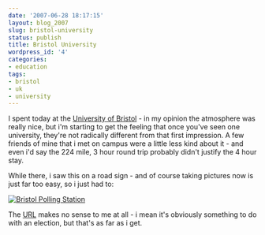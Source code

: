 ```yaml
---
date: '2007-06-28 18:17:15'
layout: blog_2007
slug: bristol-university
status: publish
title: Bristol University
wordpress_id: '4'
categories:
- education
tags:
- bristol
- uk
- university
---
```


I spent today at the [University of Bristol](http://www.bristol.ac.uk/) - in
my opinion the atmosphere was really nice, but i'm starting to get the feeling
that once you've seen one university, they're not radically different from
that first impression. A few friends of mine that i met on campus were a
little less kind about it - and even i'd say the 224 mile, 3 hour round trip
probably didn't justify the 4 hour stay.

While there, i saw this on a road sign - and of course taking pictures now is just far too easy, so i just had to:

[
![Bristol Polling Station](http://alex.mullr.net/blog/wp-content/uploads/bristol-polling-station.jpg)
](http://alex.mullr.net/blog/wp-content/uploads/bristol-polling-station.jpg)

The [URL](http://status.irational.org/polling_station/) makes no sense to me
at all - i mean it's obviously something to do with an election, but that's as
far as i get.
